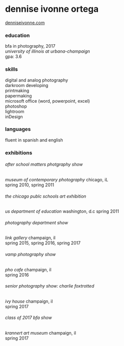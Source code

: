 # dennise ivonne ortega   
[denniseivonne.com](denniseivonne.com)

### education  
bfa in photography, 2017  
_university of illinois at urbana-champaign_  
gpa: 3.6  

### skills    
digital and analog photography  
darkroom developing  
printmaking  
papermaking  
microsoft office (word, powerpoint, excel)  
photoshop  
lightroom  
inDesign  

### languages  
fluent in spanish and english

### exhibitions
###### after school matters photgraphy show  
_museum of contemporary photography_ chicago, iL  
spring 2010, spring 2011

###### the chicago publc schools art exhibition      
_us department of education_ washington, d.c
spring 2011

###### photography department show    
_link gallery_ champaign, il  
spring 2015, spring 2016, spring 2017

###### vamp photography show
_pho cafe_ champaign, il  
spring 2016

###### senior photography show: charlie foxtrotted  
_ivy house_ champaign, il  
spring 2017

###### class of 2017 bfa show  
_krannert art museum_ champaign, il  
spring 2017 
